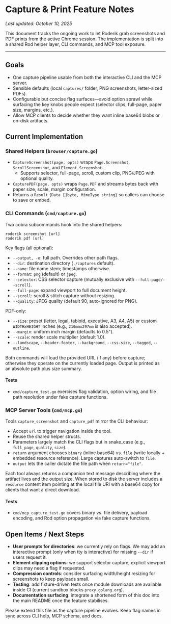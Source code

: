 # Capture & Print Feature Notes

_Last updated: October 10, 2025_

This document tracks the ongoing work to let Roderik grab screenshots and PDF prints from the active Chrome session. The implementation is split into a shared Rod helper layer, CLI commands, and MCP tool exposure.

---

## Goals

- One capture pipeline usable from both the interactive CLI and the MCP server.
- Sensible defaults (local `captures/` folder, PNG screenshots, letter-sized PDFs).
- Configurable but concise flag surfaces—avoid option sprawl while surfacing the key knobs people expect (selector clips, full-page, paper size, margins, etc.).
- Allow MCP clients to decide whether they want inline base64 blobs or on-disk artifacts.

## Current Implementation

### Shared Helpers (`browser/capture.go`)

- `CaptureScreenshot(page, opts)` wraps `Page.Screenshot`, `ScrollScreenshot`, and `Element.Screenshot`.
  - Supports selector, full-page, scroll, custom clip, PNG/JPEG with optional quality.
- `CapturePDF(page, opts)` wraps `Page.PDF` and streams bytes back with paper size, scale, margin configuration.
- Returns a `Result` `{Data []byte, MimeType string}` so callers can choose to save or embed.

### CLI Commands (`cmd/capture.go`)

Two cobra subcommands hook into the shared helpers:

```
roderik screenshot [url]
roderik pdf [url]
```

Key flags (all optional):

- `--output, -o`: full path. Overrides other path flags.
- `--dir`: destination directory (`./captures` default).
- `--name`: file name stem; timestamps otherwise.
- `--format`: `png` (default) or `jpeg`.
- `--selector`: CSS selector capture (mutually exclusive with `--full-page/--scroll`).
- `--full-page`: expand viewport to full document height.
- `--scroll`: scroll & stitch capture without resizing.
- `--quality`: JPEG quality (default 90, auto-ignored for PNG).

PDF-only:

- `--size`: preset (letter, legal, tabloid, executive, A3, A4, A5) or custom `WIDTHxHEIGHT` inches (e.g., `210mmx297mm` is also accepted).
- `--margin`: uniform inch margin (defaults to 0.5").
- `--scale`: render scale multiplier (default 1.0).
- `--landscape`, `--header-footer`, `--background`, `--css-size`, `--tagged`, `--outline`.

Both commands will load the provided URL (if any) before capture; otherwise they operate on the currently loaded page. Output is printed as an absolute path plus size summary.

#### Tests

- `cmd/capture_test.go` exercises flag validation, option wiring, and file path resolution under fake capture functions.

### MCP Server Tools (`cmd/mcp.go`)

Tools `capture_screenshot` and `capture_pdf` mirror the CLI behaviour:

- Accept `url` to trigger navigation inside the tool.
- Reuse the shared helper structs.
- Parameters largely match the CLI flags but in snake_case (e.g., `full_page`, `quality`, `size`).
- `return` argument chooses `binary` (inline base64) vs. `file` (write locally + embedded resource reference). Large captures auto-switch to `file`.
- `output` lets the caller dictate the file path when `return="file"`.

Each tool always returns a companion text message describing where the artifact lives and the output size. When stored to disk the server includes a `resource` content item pointing at the local file URI with a base64 copy for clients that want a direct download.

#### Tests

- `cmd/mcp_capture_test.go` covers binary vs. file delivery, payload encoding, and Rod option propagation via fake capture functions.

## Open Items / Next Steps

- **User prompts for directories**: we currently rely on flags. We may add an interactive prompt (only when tty is interactive) for missing `--dir` if users request it.
- **Element clipping options**: we support selector capture; explicit viewport clips may need a flag if requested.
- **Compression controls**: consider surfacing width/height resizing for screenshots to keep payloads small.
- **Testing**: add fixture-driven tests once module downloads are available inside CI (current sandbox blocks `proxy.golang.org`).
- **Documentation surfacing**: integrate a shortened form of this doc into the main README once the feature stabilises.

Please extend this file as the capture pipeline evolves. Keep flag names in sync across CLI help, MCP schema, and docs.
